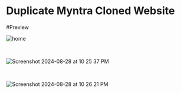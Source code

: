 # Duplicate Myntra Cloned Website

#Preview


![home](https://github.com/user-attachments/assets/089902a6-2f30-4d4b-98f5-ba1081b0404d)

<br>

![Screenshot 2024-08-28 at 10 25 37 PM](https://github.com/user-attachments/assets/2dbf3775-3579-48a9-812c-5236b3514f7b)

<br>

![Screenshot 2024-08-28 at 10 26 21 PM](https://github.com/user-attachments/assets/12059596-e411-4b25-9fae-d66622ae7534)
